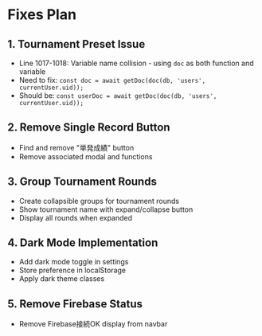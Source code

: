 # Fixes Plan

## 1. Tournament Preset Issue
- Line 1017-1018: Variable name collision - using `doc` as both function and variable
- Need to fix: `const doc = await getDoc(doc(db, 'users', currentUser.uid));`
- Should be: `const userDoc = await getDoc(doc(db, 'users', currentUser.uid));`

## 2. Remove Single Record Button
- Find and remove "単発成績" button
- Remove associated modal and functions

## 3. Group Tournament Rounds
- Create collapsible groups for tournament rounds
- Show tournament name with expand/collapse button
- Display all rounds when expanded

## 4. Dark Mode Implementation
- Add dark mode toggle in settings
- Store preference in localStorage
- Apply dark theme classes

## 5. Remove Firebase Status
- Remove Firebase接続OK display from navbar